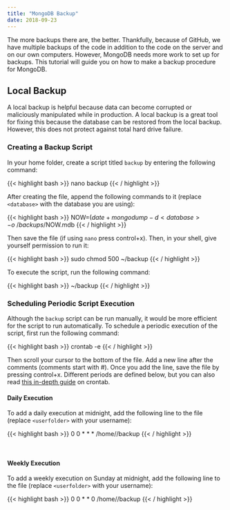 ```yaml
---
title: "MongoDB Backup"
date: 2018-09-23
---
```


The more backups there are, the better. Thankfully, because of GitHub, we have multiple backups of the code in addition to the code on the server and on our own computers. However, MongoDB needs more work to set up for backups. This tutorial will guide you on how to make a backup procedure for MongoDB.

## Local Backup

A local backup is helpful because data can become corrupted or maliciously manipulated while in production. A local backup is a great tool for fixing this because the database can be restored from the local backup. However, this does not protect against total hard drive failure.

### Creating a Backup Script

In your home folder, create a script titled `backup` by entering the following command:

{{< highlight bash >}}
nano backup
{{< / highlight >}}

After creating the file, append the following commands to it (replace `<database>` with the database you are using):

{{< highlight bash >}}
NOW=$(date +%Y-%m-%d_%H:%M:%S)
mongodump -d <database> -o ~/backups/$NOW.mdb
{{< / highlight >}}

Then save the file (if using `nano` press control+x). Then, in your shell, give yourself permission to run it:

{{< highlight bash >}}
sudo chmod 500 ~/backup
{{< / highlight >}}

To execute the script, run the following command:

{{< highlight bash >}}
~/backup
{{< / highlight >}}

### Scheduling Periodic Script Execution

Although the `backup` script can be run manually, it would be more efficient for the script to run automatically. To schedule a periodic execution of the script, first run the following command:

{{< highlight bash >}}
crontab -e
{{< / highlight >}}

Then scroll your cursor to the bottom of the file. Add a new line after the comments (comments start with #). Once you add the line, save the file by pressing control+x. Different periods are defined below, but you can also read [this in-depth guide](https://www.computerhope.com/unix/ucrontab.htm) on crontab.

#### Daily Execution

To add a daily execution at midnight, add the following line to the file (replace `<userfolder>` with your username):

{{< highlight bash >}}
0 0 * * * /home/<userfolder>/backup
{{< / highlight >}}

<br>

#### Weekly Execution

To add a weekly execution on Sunday at midnight, add the following line to the file (replace `<userfolder>` with your username):

{{< highlight bash >}}
0 0 * * 0 /home/<userfolder>/backup
{{< / highlight >}}

<br><br>
